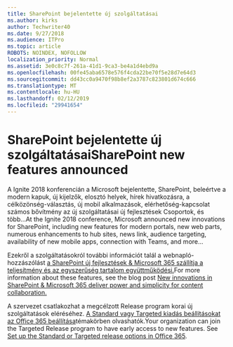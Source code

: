```yaml
---
title: SharePoint bejelentette új szolgáltatásai
ms.author: kirks
author: Techwriter40
ms.date: 9/27/2018
ms.audience: ITPro
ms.topic: article
ROBOTS: NOINDEX, NOFOLLOW
localization_priority: Normal
ms.assetid: 3e0c8c7f-261a-41d1-9ca3-be4a1d4ebd9a
ms.openlocfilehash: 00fe45aba6578e576f4cda22be70f5e28d7e64d3
ms.sourcegitcommit: dd43cc0a9470f98b8ef2a3787c823801d674c666
ms.translationtype: MT
ms.contentlocale: hu-HU
ms.lasthandoff: 02/12/2019
ms.locfileid: "29941654"
---
```

# <a name="sharepoint-new-features-announced"></a><span data-ttu-id="80c47-102">SharePoint bejelentette új szolgáltatásai</span><span class="sxs-lookup"><span data-stu-id="80c47-102">SharePoint new features announced</span></span>

<span data-ttu-id="80c47-103">A Ignite 2018 konferencián a Microsoft bejelentette, SharePoint, beleértve a modern kapuk, új kijelzők, elosztó helyek, hírek hivatkozásra, a célközönség-választás, új mobil alkalmazások, elérhetőség-kapcsolat számos bővítmény az új szolgáltatásai új fejlesztések Csoportok, és több...</span><span class="sxs-lookup"><span data-stu-id="80c47-103">At the Ignite 2018 conference, Microsoft announced new innovations for SharePoint, including new features for modern portals, new web parts, numerous enhancements to hub sites, news link, audience targeting, availability of new mobile apps, connection with Teams, and more...</span></span>
  
<span data-ttu-id="80c47-104">Ezekről a szolgáltatásokról további információt talál a webnapló-hozzászólást [a SharePoint új fejlesztések &amp; Microsoft 365 szállítja a teljesítmény és az egyszerűség tartalom együttműködési.](https://go.microsoft.com/fwlink/?linkid=2026502)</span><span class="sxs-lookup"><span data-stu-id="80c47-104">For more information about these features, see the blog post [New innovations in SharePoint &amp; Microsoft 365 deliver power and simplicity for content collaboration.](https://go.microsoft.com/fwlink/?linkid=2026502)</span></span>
  
<span data-ttu-id="80c47-p101">A szervezet csatlakozhat a megcélzott Release program korai új szolgáltatások eléréséhez. [A Standard vagy Targeted kiadás beállításokat az Office 365 beállítása](https://docs.microsoft.com/office365/admin/manage/release-options-in-office-365)témakörben olvashatók.</span><span class="sxs-lookup"><span data-stu-id="80c47-p101">Your organization can join the Targeted Release program to have early access to new features. See [Set up the Standard or Targeted release options in Office 365](https://docs.microsoft.com/office365/admin/manage/release-options-in-office-365).</span></span>
